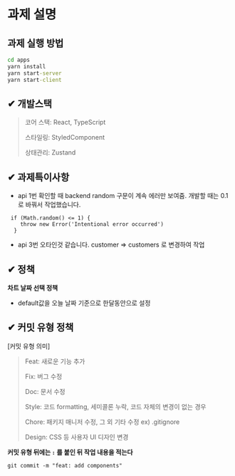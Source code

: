 # 과제 설명

## 과제 실행 방법

```cmd
cd apps
yarn install
yarn start-server
yarn start-client
```

## ✔ 개발스택

> 코어 스택: React, TypeScript
>
> 스타일링: StyledComponent
>
> 상태관리: Zustand

## ✔ 과제특이사항

- api 1번 확인할 때 backend random 구문이 계속 에러만 보여줌. 개발할 때는 0.1로 바꿔서 작업했습니다.

```
 if (Math.random() <= 1) {
    throw new Error('Intentional error occurred')
  }
```

- api 3번 오타인것 같습니다. customer => customers 로 변경하여 작업

## ✔ 정책

**차트 날짜 선택 정책**

- default값을 오늘 날짜 기준으로 한달동안으로 설정

## ✔ 커밋 유형 정책

[커밋 유형 의미]

> Feat: 새로운 기능 추가
>
> Fix: 버그 수정
>
> Doc: 문서 수정
>
> Style: 코드 formatting, 세미콜론 누락, 코드 자체의 변경이 없는 경우
>
> Chore: 패키지 매니저 수정, 그 외 기타 수정 ex) .gitignore
>
> Design: CSS 등 사용자 UI 디자인 변경

**커밋 유형 뒤에는 `:` 를 붙인 뒤 작업 내용을 적는다**

```shell
git commit -m "feat: add components"
```
